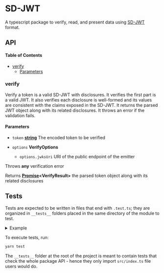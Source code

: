 # SD-JWT

A typescript package to verify, read, and present data using [SD-JWT](https://www.ietf.org/archive/id/draft-ietf-oauth-selective-disclosure-jwt-04.html) format.

## API

<!-- Generated by documentation.js. Update this documentation by updating the source code. -->

#### Table of Contents

*   [verify](#verify)
    *   [Parameters](#parameters)

### verify

Verify a token is a valid SD-JWT with disclosures.
It verifies the first part is a valid JWT.
It also verifies each disclosure is well-formed and its values are consistent
with the claims exposed in the SD-JWT.
It returns the parsed JWT object along with its related disclosures.
It throws an error if the validation fails.

#### Parameters

*   `token` **[string](https://developer.mozilla.org/docs/Web/JavaScript/Reference/Global_Objects/String)** The encoded token to be verified
*   `options` **VerifyOptions**&#x20;

    *   `options.jwksUri`  URI of the public endpoint of the emitter

<!---->
Throws **any** verification error

Returns **[Promise](https://developer.mozilla.org/docs/Web/JavaScript/Reference/Global_Objects/Promise)\<VerifyResult>** the parsed token object along with its related disclosures

## Tests

Tests are expected to be written in files that end with `.test.ts`; they are organized in `__tests__` folders placed in the same directory of the module to test.

<details>
  <summary>Example</summary>
  ```
  /src
    |_ __tests__
      |_ file_a.test.ts
    |_ /lib
      |_ __tests__
      | |_ file_b.test.ts
      |_ file_b.ts
    |_ file_a.ts
  ```
</details>

To execute tests, run:
```sh
yarn test
```

The `__tests__` folder at the root of the project is meant to contain tests that check the whole package API - hence they only import `src/index.ts` file users would do.
